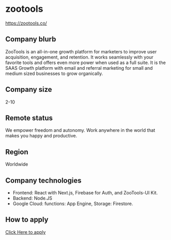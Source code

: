 # zootools
https://zootools.co/



## Company blurb

ZooTools is an all-in-one growth platform for marketers to improve user acquisition, engagement, and retention. It works seamlessly with your favorite tools and offers even more power when used as a full suite. It is the SAAS Growth platform with email and referral marketing for small and medium sized businesses to grow organically.


## Company size

2-10


## Remote status


We empower freedom and autonomy. Work anywhere in the world that makes you happy and productive.



## Region

Worldwide




## Company technologies

- Frontend: React with Next.js, Firebase for Auth, and ZooTools-UI Kit.
- Backend: Node.JS
- Google Cloud: functions: App Engine, Storage: Firestore.




## How to apply




[Click Here to apply](https://zootools.notion.site/Careers-at-ZooTools-2e2815794b14415daca297506c54cb69)